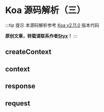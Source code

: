 # Koa 源码解析（三）

:::tip 提示
本源码解析参考 [Koa v2.11.0](https://github.com/koajs/koa/tree/2.11.0) 版本代码

**原创文章，转载请联系作者[Styx](https://github.com/Styx11)！**
:::



## createContext

## context

## response

## request

<SourceLink filepath='/Koa/koa_third_part.md' />
<LastEditTime filepath='/Koa/koa_third_part.md' />